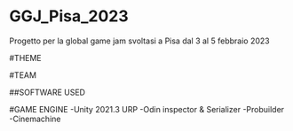 # GGJ_Pisa_2023
Progetto per la global game jam svoltasi a Pisa dal 3 al 5 febbraio 2023

#THEME


#TEAM


##SOFTWARE USED

#GAME ENGINE
-Unity 2021.3 URP
-Odin inspector & Serializer
-Probuilder
-Cinemachine
